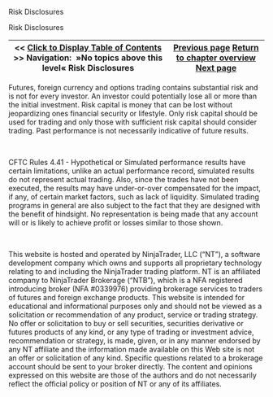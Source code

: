 ﻿


Risk Disclosures






















Risk Disclosures







| \<\< [Click to Display Table of Contents](risk_disclosures.md) \>\> **Navigation:**   »No topics above this level«   Risk Disclosures | [Previous page](8_0_1_0-1.md) [Return to chapter overview](welcome-1.md) [Next page](risks_of_electronic_trading_wi-1.md) |
| --- | --- |











Futures, foreign currency and options trading contains substantial risk and is not for every investor. An investor could potentially lose all or more than the initial investment. Risk capital is money that can be lost without jeopardizing ones financial security or lifestyle. Only risk capital should be used for trading and only those with sufficient risk capital should consider trading. Past performance is not necessarily indicative of future results.


 


CFTC Rules 4\.41 \- Hypothetical or Simulated performance results have certain limitations, unlike an actual performance record, simulated results do not represent actual trading. Also, since the trades have not been executed, the results may have under\-or\-over compensated for the impact, if any, of certain market factors, such as lack of liquidity. Simulated trading programs in general are also subject to the fact that they are designed with the benefit of hindsight. No representation is being made that any account will or is likely to achieve profit or losses similar to those shown.


 


This website is hosted and operated by NinjaTrader, LLC (“NT”), a software development company which owns and supports all proprietary technology relating to and including the NinjaTrader trading platform. NT is an affiliated company to NinjaTrader Brokerage (“NTB”), which is a NFA registered introducing broker (NFA \#0339976\) providing brokerage services to traders of futures and foreign exchange products. This website is intended for educational and informational purposes only and should not be viewed as a solicitation or recommendation of any product, service or trading strategy. No offer or solicitation to buy or sell securities, securities derivative or futures products of any kind, or any type of trading or investment advice, recommendation or strategy, is made, given, or in any manner endorsed by any NT affiliate and the information made available on this Web site is not an offer or solicitation of any kind. Specific questions related to a brokerage account should be sent to your broker directly. The content and opinions expressed on this website are those of the authors and do not necessarily reflect the official policy or position of NT or any of its affiliates.


 


 








